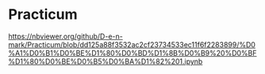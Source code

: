 # Practicum
https://nbviewer.org/github/D-e-n-mark/Practicum/blob/dd125a88f3532ac2cf23734533ec11f6f2283899/%D0%A1%D0%B1%D0%BE%D1%80%D0%BD%D1%8B%D0%B9%20%D0%BF%D1%80%D0%BE%D0%B5%D0%BA%D1%82%201.ipynb
